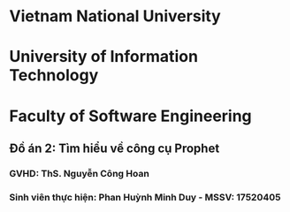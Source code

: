 # Vietnam National University
# University of Information Technology
# Faculty of Software Engineering
## Đồ án 2: Tìm hiểu về công cụ Prophet

### GVHD: ThS. Nguyễn Công Hoan
### Sinh viên thực hiện: Phan Huỳnh Minh Duy - MSSV: 17520405
